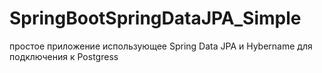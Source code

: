 # SpringBootSpringDataJPA_Simple
простое приложение использующее Spring Data JPA и Hybername для подключения к Postgress
